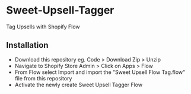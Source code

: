 # Sweet-Upsell-Tagger
Tag Upsells with Shopify Flow

## Installation

- Download this repository eg. Code > Download Zip > Unzip
- Navigate to Shopify Store Admin > Click on Apps > Flow
- From Flow select Import and import the "Sweet Upsell Flow Tag.flow" file from this repository
- Activate the newly create Sweet Upsell Tagger Flow


